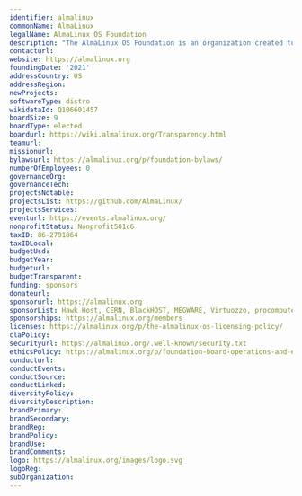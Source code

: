 ```yaml
---
identifier: almalinux
commonName: AlmaLinux
legalName: AlmaLinux OS Foundation
description: "The AlmaLinux OS Foundation is an organization created to own and manage everything to do with the AlmaLinux project, and for the benefit of the AlmaLinux community."
contacturl:
website: https://almalinux.org
foundingDate: '2021'
addressCountry: US
addressRegion:
newProjects:
softwareType: distro
wikidataId: Q106601457
boardSize: 9
boardType: elected
boardurl: https://wiki.almalinux.org/Transparency.html
teamurl:
missionurl:
bylawsurl: https://almalinux.org/p/foundation-bylaws/
numberOfEmployees: 0
governanceOrg:
governanceTech:
projectsNotable:
projectsList: https://github.com/AlmaLinux/
projectsServices:
eventurl: https://events.almalinux.org/
nonprofitStatus: Nonprofit501c6
taxID: 86-2791864
taxIDLocal:
budgetUsd:
budgetYear:
budgeturl:
budgetTransparent:
funding: sponsors
donateurl: 
sponsorurl: https://almalinux.org
sponsorList: Hawk Host, CERN, BlackHOST, MEGWARE, Virtuozzo, procomputers.com, Sine Nomine, Hivelocity, Mattermost, Cybertrust Japan Co., Codenotary, ATIX AG (orcharhino), 1&1 World4You Internet Services GmbH, StorPool Storage AD, CloudLinux Inc, KnownHost LLC, Fastly, WebPros Inc (under cPanel and Plesk brands), AMD, Fsas Technologies Inc., SIE LADÓN, Litmus information Systems LLP, Meta, IPInfo, Sine Nomine
sponsorships: https://almalinux.org/members
licenses: https://almalinux.org/p/the-almalinux-os-licensing-policy/
claPolicy:
securityurl: https://almalinux.org/.well-known/security.txt
ethicsPolicy: https://almalinux.org/p/foundation-board-operations-and-ethics/
conducturl:
conductEvents:
conductSource:
conductLinked:
diversityPolicy:
diversityDescription:
brandPrimary:
brandSecondary:
brandReg:
brandPolicy:
brandUse:
brandComments:
logo: https://almalinux.org/images/logo.svg
logoReg:
subOrganization:
---
```



